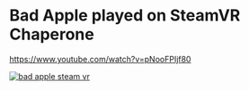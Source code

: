 # Bad Apple played on SteamVR Chaperone

https://www.youtube.com/watch?v=pNooFPIjf80

[![bad apple steam vr](https://img.youtube.com/vi/pNooFPIjf80/0.jpg)](https://www.youtube.com/watch?v=pNooFPIjf80)
